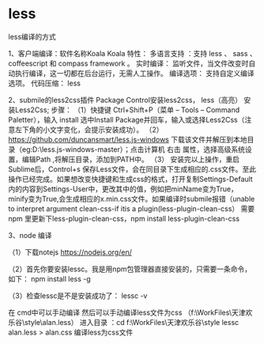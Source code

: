 # less
less编译的方式

1、客户端编译：软件名称Koala
Koala 特性：
多语言支持 ：支持 less 、 sass 、 coffeescript 和 compass framework 。
实时编译： 监听文件，当文件改变时自动执行编译，这一切都在后台运行，无需人工操作。
编译选项： 支持自定义编译选项。
代码压缩： less


2、submile的less2css插件
Package Control安装less2css， less（高亮）
安装Less2Css;
步骤：
（1）快捷键 Ctrl+Shift+P（菜单 – Tools – Command Paletter），输入 install 选中Install Package并回车，输入或选择Less2Css（注意左下角的小文字变化，会提示安装成功）。
（2）https://github.com/duncansmart/less.js-windows 下载该文件并解压到本地目录（eg:D:\less.js-windows-master）；点击计算机 右击 属性，选择高级系统设置，编辑Path ,将解压目录，添加到PATH中。
（3） 安装完以上操作，重启Sublime后，Control+s 保存Less文件，会在同目录下生成相应的.css文件。至此操作已经完成。如果想改变快捷键和生成css的格式，打开复制Settings-Default内的内容到Settings-User中，更改其中的值，例如把minName变为True，minify变为True,会生成相应的x.min.css文件。如果编译时submile报错（unable to interpret argument clean-css-if itis a plugin(less-plugin-clean-css） 需要npm 里更新下less-plugin-clean-css，npm install less-plugin-clean-css



3、node 编译

（1）下载notejs
https://nodejs.org/en/

（2）首先你要安装lessc。我是用npm包管理器直接安装的，只需要一条命令，如下：
npm install less -g

（3）检查lessc是不是安装成功了：
lessc -v

在 cmd中可以手动编译
然后可以手动编译less文件为css （f:\WorkFiles\天津欢乐谷\style\alan.less）
进入目录 ：cd f:\WorkFiles\天津欢乐谷\style
lessc alan.less > alan.css 编译less为css文件
